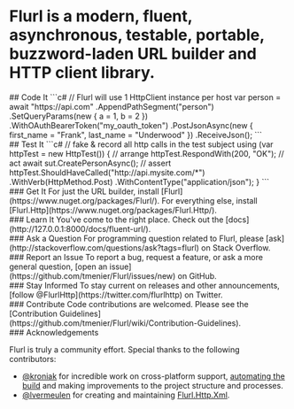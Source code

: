 # Flurl is a modern, fluent, asynchronous, testable, portable, buzzword-laden URL builder and HTTP client library.

<div markdown="1" class="col-md-6">
## Code It
```c#
// Flurl will use 1 HttpClient instance per host
var person = await "https://api.com"
    .AppendPathSegment("person")
    .SetQueryParams(new { a = 1, b = 2 })
    .WithOAuthBearerToken("my_oauth_token")
    .PostJsonAsync(new
    {
        first_name = "Frank",
        last_name = "Underwood"
    })
    .ReceiveJson<Person>();
```
</div>

<div markdown="1" class="col-md-6">
## Test It
```c#
// fake & record all http calls in the test subject
using (var httpTest = new HttpTest()) {
    // arrange
    httpTest.RespondWith(200, "OK");
    // act
    await sut.CreatePersonAsync();
    // assert
    httpTest.ShouldHaveCalled("http://api.mysite.com/*")
        .WithVerb(HttpMethod.Post)
        .WithContentType("application/json");
}
```
</div>

<div markdown="1" class="col-md-12 well">

<div markdown="1" class="col-md-4">
### <i class="fa fa-cloud-download"></i> Get It
For just the URL builder, install [Flurl](https://www.nuget.org/packages/Flurl/). For everything else, install [Flurl.Http](https://www.nuget.org/packages/Flurl.Http/).
</div>

<div markdown="1" class="col-md-4">
### <i class="fa fa-book"></i> Learn It
You've come to the right place. Check out the [docs](http://127.0.0.1:8000/docs/fluent-url/).
</div>

<div markdown="1" class="col-md-4">
### <i class="fa fa-stack-overflow"></i> Ask a Question
For programming question related to Flurl, please [ask](http://stackoverflow.com/questions/ask?tags=flurl) on Stack Overflow.
</div>

<div markdown="1" class="col-md-4">
### <i class="fa fa-github"></i> Report an Issue
To report a bug, request a feature, or ask a more general question, [open an issue](https://github.com/tmenier/Flurl/issues/new) on GitHub.
</div>

<div markdown="1" class="col-md-4">
### <i class="fa fa-twitter"></i> Stay Informed
To stay current on releases and other announcements, [follow @FlurlHttp](https://twitter.com/flurlhttp) on Twitter. 
</div>

<div markdown="1" class="col-md-4">
### <i class="fa fa-code-fork"></i> Contribute
Code contributions are welcomed. Please see the [Contribution Guidelines](https://github.com/tmenier/Flurl/wiki/Contribution-Guidelines).
</div>

</div>

<div markdown="1" class="col-md-12">
### Acknowledgements

Flurl is truly a community effort. Special thanks to the following contributors:

- [@kroniak](https://github.com/kroniak) for incredible work on cross-platform support, [automating the build](https://ci.appveyor.com/project/kroniak/flurl/branch/master) and making improvements to the project structure and processes.
- [@lvermeulen](https://github.com/lvermeulen) for creating and maintaining [Flurl.Http.Xml](https://github.com/lvermeulen/Flurl.Http.Xml).
</div>